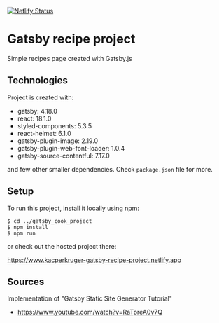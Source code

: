 [![Netlify Status](https://api.netlify.com/api/v1/badges/2f738286-0108-4b03-9062-040d824278f3/deploy-status)](https://app.netlify.com/sites/kacperkruger-gatsby-recipe-project/deploys)

# Gatsby recipe project

Simple recipes page created with Gatsby.js

## Technologies

Project is created with:

- gatsby: 4.18.0
- react: 18.1.0
- styled-components: 5.3.5
- react-helmet: 6.1.0
- gatsby-plugin-image: 2.19.0
- gatsby-plugin-web-font-loader: 1.0.4
- gatsby-source-contentful: 7.17.0

and few other smaller dependencies. Check `package.json` file for more.

## Setup

To run this project, install it locally using npm:

```
$ cd ../gatsby_cook_project
$ npm install
$ npm run
```

or check out the hosted project there:

https://www.kacperkruger-gatsby-recipe-project.netlify.app

## Sources

Implementation of "Gatsby Static Site Generator Tutorial"

- https://www.youtube.com/watch?v=RaTpreA0v7Q